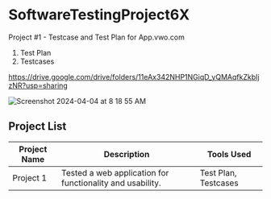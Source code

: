 # SoftwareTestingProject6X

Project #1 -  Testcase and Test Plan for App.vwo.com

1. Test Plan
2. Testcases

https://drive.google.com/drive/folders/11eAx342NHP1NGiqD_yQMAqfkZkbIjzNR?usp=sharing

![Screenshot 2024-04-04 at 8 18 55 AM](https://github.com/PramodDutta/SoftwareTestingProject6X/assets/1409610/8f9999e6-179e-47ff-97fc-cee0e84cc501)


## Project List

| Project Name | Description | Tools Used |
|--------------|-------------|------------|
| Project 1    | Tested a web application for functionality and usability. | Test Plan, Testcases |
